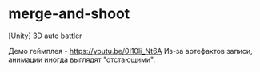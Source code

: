 # merge-and-shoot
[Unity] 3D auto battler

Демо геймплея - https://youtu.be/0I10li_Nt6A
Из-за артефактов записи, анимации иногда выглядят "отстающими".
